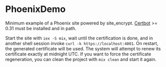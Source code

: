 # PhoenixDemo

Minimum example of a Phoenix site powered by site_encrypt. [Certbot](https://certbot.eff.org/) >= 0.31 must be installed and in path.

Start the site with `iex -S mix`, wait until the certification is done, and in another shell session invoke `curl -k https://localhost:4001`.
On restart, the generated certificate will be used. The system will attempt to renew its certificate exactly at midnight UTC. If you want to force the certificate regeneration, you can clean the project with `mix clean` and start it again.
